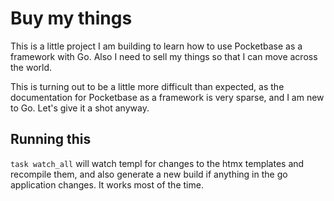 # Buy my things

This is a little project I am building to learn how to use Pocketbase as a framework with Go. Also I need to sell my things so that I can move across the world.

This is turning out to be a little more difficult than expected, as the documentation for Pocketbase as a framework is very sparse, and I am new to Go. Let's give it a shot anyway.

## Running this

`task watch_all` will watch templ for changes to the htmx templates and recompile them, and also generate a new build if anything in the go application changes. It works most of the time.
